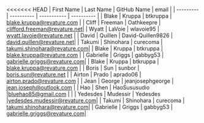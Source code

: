 <<<<<<< HEAD
| First Name    | Last Name     | GitHub Name       | email                        |
| ---------     | ----------    | -----------       | ----------                   |
| Blake         | Kruppa        | btkruppa          | blake.kruppa@revature.com    |
| Cliff         | Freeman       | Oathkeepre        | clifford.freeman@revature.net|
| Wyatt         | LaVoie        | wlavoie95         | wyatt.lavoie@revature.net    |
| David		    | Quillen	    | David-Quillen9826 | david.quillen@revature.net|
| Takumi        | Shinohara     | curecoma          | takumi.shinohara@revature.com|
| Blake         | Kruppa        | btkruppa          | blake.kruppa@revature.com    |
| Gabrielle     | Griggs        | gabbyg53          | gabrielle.griggs@revature.com|
| Blake         | Kruppa        | btkruppa          | blake.kruppa@revature.com    |
| Boris         | Sun           | sunbor            | boris.sun@revature.net       |
| Airton        | Prado         | aprado06          | airton.prado@revature.com    |
| Jean          | George        | jeanjosephgeorge  | jean.joseph@outlook.com    | 
| Hao           | Shen          | HaoSususudio      |bluehao85@gmail.com           |                  |
| Yedesdes      | Mudessir      | Yedesdes          |yedesdes.mudessir@revature.com|
| Takumi        | Shinohara     | curecoma          | takumi.shinohara@revature.com|
| Gabrielle     | Griggs        | gabbyg53          | gabrielle.griggs@revature.com|

